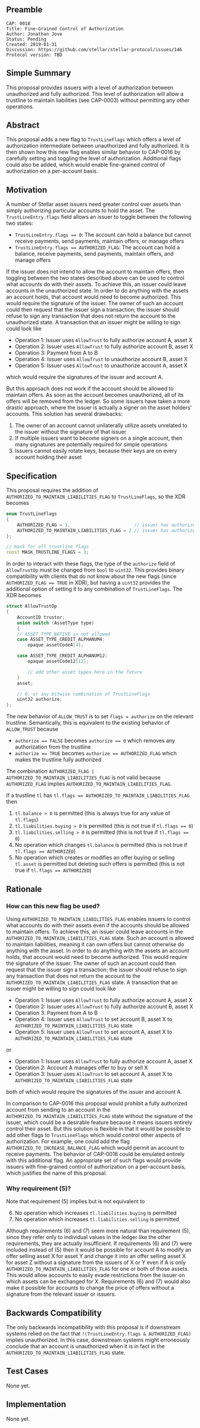 ## Preamble

```
CAP: 0018
Title: Fine-Grained Control of Authorization
Author: Jonathan Jove
Status: Pending
Created: 2019-01-31
Discussion: https://github.com/stellar/stellar-protocol/issues/146
Protocol version: TBD
```

## Simple Summary
This proposal provides issuers with a level of authorization between unauthorized and fully authorized. This level of authorization will allow a trustline to maintain liabilities (see CAP-0003) without permitting any other operations.

## Abstract
This proposal adds a new flag to `TrustLineFlags` which offers a level of authorization intermediate between unauthorized and fully authorized. It is then shown how this new flag enables similar behavior to CAP-0016 by carefully setting and toggling the level of authorization. Additional flags could also be added, which would enable fine-grained control of authorization on a per-account basis.

## Motivation
A number of Stellar asset issuers need greater control over assets than simply authorizing particular accounts to hold the asset. The `TrustLineEntry.flags` field allows an issuer to toggle between the following two states:

- `TrustLineEntry.flags == 0`: The account can hold a balance but cannot receive payments, send payments, maintain offers, or manage offers
- `TrustLineEntry.flags == AUTHORIZED_FLAG`: The account can hold a balance, receive payments, send payments, maintain offers, and manage offers

If the issuer does not intend to allow the account to maintain offers, then toggling between the two states described above can be used to control what accounts do with their assets. To achieve this, an issuer could leave accounts in the unauthorized state. In order to do anything with the assets an account holds, that account would need to become authorized. This would require the signature of the issuer. The owner of such an account could then request that the issuer sign a transaction; the issuer should refuse to sign any transaction that does not return the account to the unauthorized state. A transaction that an issuer might be willing to sign could look like

- Operation 1: Issuer uses `AllowTrust` to fully authorize account A, asset X
- Operation 2: Issuer uses `AllowTrust` to fully authorize account B, asset X
- Operation 3: Payment from A to B
- Operation 4: Issuer uses `AllowTrust` to unauthorize account B, asset X
- Operation 5: Issuer uses `AllowTrust` to unauthorize account A, asset X

which would require the signatures of the issuer and account A.

But this approach does not work if the account should be allowed to maintain offers. As soon as the account becomes unauthorized, all of its offers will be removed from the ledger. So some issuers have taken a more drastic approach, where the issuer is actually a signer on the asset holders' accounts. This solution has several drawbacks:

1. The owner of an account cannot unilaterally utilize assets unrelated to the issuer without the signature of that issuer
2. If multiple issuers want to become signers on a single account, then many signatures are potentially required for simple operations
3. Issuers cannot easily rotate keys, because their keys are on every account holding their asset

## Specification
This proposal requires the addition of `AUTHORIZED_TO_MAINTAIN_LIABILITIES_FLAG` to `TrustLineFlags`, so the XDR becomes
```c++
enum TrustLineFlags
{
    AUTHORIZED_FLAG = 1,                        // issuer has authorized account to perform transactions with its credit
    AUTHORIZED_TO_MAINTAIN_LIABILITIES_FLAG = 2 // issuer has authorized account to maintain and reduce liabilities for its credit
};

// mask for all trustline flags
const MASK_TRUSTLINE_FLAGS = 3;
```

In order to interact with these flags, the type of the `authorize` field of `AllowTrustOp` must be changed from `bool` to `uint32`. This provides binary compatibility with clients that do not know about the new flags (since `AUTHORIZED_FLAG == TRUE` in XDR), but having a `uint32` provides the additional option of setting it to any combination of `TrustLineFlags`. The XDR becomes
```c++
struct AllowTrustOp
{
    AccountID trustor;
    union switch (AssetType type)
    {
    // ASSET_TYPE_NATIVE is not allowed
    case ASSET_TYPE_CREDIT_ALPHANUM4:
        opaque assetCode4[4];

    case ASSET_TYPE_CREDIT_ALPHANUM12:
        opaque assetCode12[12];

        // add other asset types here in the future
    }
    asset;

    // 0, or any bitwise combination of TrustLineFlags
    uint32 authorize;
};
```

The new behavior of `ALLOW_TRUST` is to set `flags = authorize` on the relevant trustline. Semantically, this is equivalent to the existing behavior of `ALLOW_TRUST` because

- `authorize == FALSE` becomes `authorize == 0` which removes any authorization from the trustline
- `authorize == TRUE` becomes `authorize == AUTHORIZED_FLAG` which makes the trustline fully authorized

The combination `AUTHORIZED_FLAG | AUTHORIZED_TO_MAINTAIN_LIABILITIES_FLAG` is not valid because `AUTHORIZED_FLAG` implies `AUTHORIZED_TO_MAINTAIN_LIABILITIES_FLAG`.

If a trustline `tl` has `tl.flags == AUTHORIZED_TO_MAINTAIN_LIABILITIES_FLAG` then

1. `tl.balance > 0` is permitted (this is always true for any value of `tl.flags`)
2. `tl.liabilities.buying > 0` is permitted (this is not true if `tl.flags == 0`)
3. `tl.liabilities.selling > 0` is permitted (this is not true if `tl.flags == 0`)
4. No operation which changes `tl.balance` is permitted (this is not true if `tl.flags == AUTHORIZED`)
5. No operation which creates or modifies an offer buying or selling `tl.asset` is permitted but deleting such offers is permitted (this is not true if `tl.flags == AUTHORIZED`)

## Rationale

### How can this new flag be used?
Using `AUTHORIZED_TO_MAINTAIN_LIABILITIES_FLAG` enables issuers to control what accounts do with their assets even if the accounts should be allowed to maintain offers. To achieve this, an issuer could leave accounts in the `AUTHORIZED_TO_MAINTAIN_LIABILITIES_FLAG` state. Such an account is allowed to maintain liabilities, meaning it can own offers but cannot otherwise do anything with the asset. In order to do anything with the assets an account holds, that account would need to become authorized. This would require the signature of the issuer. The owner of such an account could then request that the issuer sign a transaction; the issuer should refuse to sign any transaction that does not return the account to the `AUTHORIZED_TO_MAINTAIN_LIABILITIES_FLAG` state. A transaction that an issuer might be willing to sign could look like

- Operation 1: Issuer uses `AllowTrust` to fully authorize account A, asset X
- Operation 2: Issuer uses `AllowTrust` to fully authorize account B, asset X
- Operation 3: Payment from A to B
- Operation 4: Issuer uses `AllowTrust` to set account B, asset X to `AUTHORIZED_TO_MAINTAIN_LIABILITIES_FLAG` state
- Operation 5: Issuer uses `AllowTrust` to set account A, asset X to `AUTHORIZED_TO_MAINTAIN_LIABILITIES_FLAG` state

or

- Operation 1: Issuer uses `AllowTrust` to fully authorize account A, asset X
- Operation 2: Account A manages offer to buy or sell X
- Operation 3: Issuer uses `AllowTrust` to set account A, asset X to `AUTHORIZED_TO_MAINTAIN_LIABILITIES_FLAG` state

both of which would require the signatures of the issuer and account A.

In comparison to CAP-0016 this proposal would prohibit a fully authorized account from sending to an account in the `AUTHORIZED_TO_MAINTAIN_LIABILITIES_FLAG` state without the signature of the issuer, which could be a desirable feature because it means issuers entirely control their asset. But this solution is flexible in that it would be possible to add other flags to `TrustLineFlags` which would control other aspects of authorization. For example, one could add the flag `AUTHORIZED_TO_INCREASE_BALANCE_FLAG` which would permit an account to receive payments. The behavior of CAP-0016 could be emulated entirely with this additional flag. An appropriate set of such flags would provide issuers with fine-grained control of authorization on a per-account basis, which justifies the name of this proposal.

### Why requirement (5)?
Note that requirement (5) implies but is not equivalent to

6. No operation which increases `tl.liabilities.buying` is permitted
7. No operation which increases `tl.liabilities.selling` is permitted

Although requirements (6) and (7) seem more natural than requirement (5), since they refer only to individual values in the ledger like the other requirements, they are actually insufficient. If requirements (6) and (7) were included instead of (5) then it would be possible for account A to modify an offer selling asset X for asset Y and change it into an offer selling asset X for asset Z without a signature from the issuers of X or Y even if A is only `AUTHORIZED_TO_MAINTAIN_LIABILITIES_FLAG` for one or both of those assets. This would allow accounts to easily evade restrictions from the issuer on which assets can be exchanged for X. Requirements (6) and (7) would also make it possible for accounts to change the price of offers without a signature from the relevant issuer or issuers.

## Backwards Compatibility
The only backwards incompatibility with this proposal is if downstream systems relied on the fact that `!(TrustLineEntry.flags & AUTHORIZED_FLAG)` implies unauthorized. In this case, downstream systems might erroneously conclude that an account is unauthorized when it is in fact in the `AUTHORIZED_TO_MAINTAIN_LIABILITIES_FLAG` state.

## Test Cases
None yet.

## Implementation
None yet.
